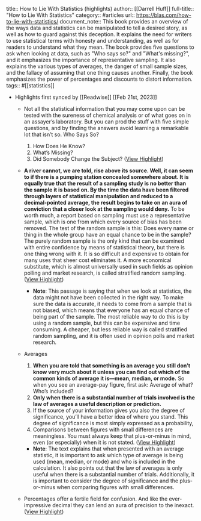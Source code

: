 title:: How to Lie With Statistics (highlights)
author:: [[Darrell Huff]]
full-title:: "How to Lie With Statistics"
category:: #articles
url:: https://blas.com/how-to-lie-with-statistics/
document_note:: This book provides an overview of the ways data and statistics can be manipulated to tell a desired story, as well as how to guard against this deception. It explains the need for writers to use statistical terms with honesty and understanding, as well as for readers to understand what they mean. The book provides five questions to ask when looking at data, such as "Who says so?" and "What's missing?", and it emphasizes the importance of representative sampling. It also explains the various types of averages, the danger of small sample sizes, and the fallacy of assuming that one thing causes another. Finally, the book emphasizes the power of percentages and discounts to distort information.
tags:: #[[statistics]]

- Highlights first synced by [[Readwise]] [[Feb 21st, 2023]]
	- Not all the statistical information that you may come upon can be tested with the sureness of chemical analysis or of what goes on in an assayer’s laboratory. But you can prod the stuff with five simple questions, and by finding the answers avoid learning a remarkable lot that isn’t so. Who Says So?
	  
	  1.  How Does He Know?
	  2.  What’s Missing?
	  3.  Did Somebody Change the Subject? ([View Highlight](https://read.readwise.io/read/01gsq5jdypr32btbtg80rv6v5b))
	- **A river cannot, we are told, rise above its source. Well, it can seem to if there is a pumping station concealed somewhere about. It is equally true that the result of a sampling study is no better than the sample it is based on. By the time the data have been filtered through layers of statistical manipulation and reduced to a decimal-pointed average, the result begins to take on an aura of conviction that a closer look at the sampling would deny.** To be worth much, a report based on sampling must use a representative sample, which is one from which every source of bias has been removed. The test of the random sample is this: Does every name or thing in the whole group have an equal chance to be in the sample? The purely random sample is the only kind that can be examined with entire confidence by means of statistical theory, but there is one thing wrong with it. It is so difficult and expensive to obtain for many uses that sheer cost eliminates it. A more economical substitute, which is almost universally used in such fields as opinion polling and market research, is called stratified random sampling. ([View Highlight](https://read.readwise.io/read/01gsq5jskkqq3m5kdm44nsmgw9))
		- **Note**: This passage is saying that when we look at statistics, the data might not have been collected in the right way. To make sure the data is accurate, it needs to come from a sample that is not biased, which means that everyone has an equal chance of being part of the sample. The most reliable way to do this is by using a random sample, but this can be expensive and time consuming. A cheaper, but less reliable way is called stratified random sampling, and it is often used in opinion polls and market research.
	- Averages
	  
	  1.  **When you are told that something is an average you still don’t know very much about it unless you can find out which of the common kinds of average it is—mean, median, or mode.** So when you see an average-pay figure, first ask: Average of what? Who’s included?
	  2.  **Only when there is a substantial number of trials involved is the law of averages a useful description or prediction.**
	  3.  If the source of your information gives you also the degree of significance, you’ll have a better idea of where you stand. This degree of significance is most simply expressed as a probability,
	  4.  Comparisons between figures with small differences are meaningless. You must always keep that plus-or-minus in mind, even (or especially) when it is not stated. ([View Highlight](https://read.readwise.io/read/01gsq5kz1qpzvskn7xwxxw0jhp))
		- **Note**: The text explains that when presented with an average statistic, it is important to ask which type of average is being used (mean, median, or mode) and who is included in the calculation. It also points out that the law of averages is only useful when there is a substantial number of trials. Additionally, it is important to consider the degree of significance and the plus-or-minus when comparing figures with small differences.
	- Percentages offer a fertile field for confusion. And like the ever-impressive decimal they can lend an aura of precision to the inexact. ([View Highlight](https://read.readwise.io/read/01gsq5mevgjdjbk50qhga0wz8c))